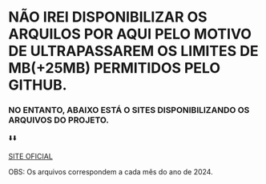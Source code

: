 # NÃO IREI DISPONIBILIZAR OS ARQUILOS POR AQUI PELO MOTIVO DE ULTRAPASSAREM OS LIMITES DE MB(+25MB) PERMITIDOS PELO GITHUB.



### NO ENTANTO, ABAIXO ESTÁ O SITES DISPONIBILIZANDO OS ARQUIVOS DO PROJETO.
⬇️⬇️
<br>

[SITE OFICIAL](https://divvy-tripdata.s3.amazonaws.com/index.html) 


OBS: Os arquivos correspondem a cada mês do ano de 2024.
